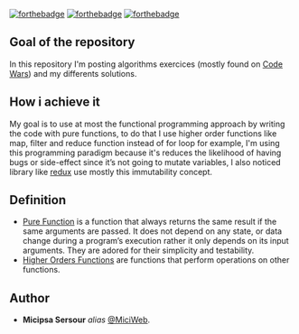 [![forthebadge](https://forthebadge.com/images/badges/made-with-javascript.svg)](http://forthebadge.com)
[![forthebadge](https://forthebadge.com/images/badges/contains-tasty-spaghetti-code.svg)](http://forthebadge.com)
[![forthebadge](https://forthebadge.com/images/badges/check-it-out.svg)](http://forthebadge.com)

## Goal of the repository
In this repository I'm posting algorithms exercices (mostly found on [Code Wars](https://www.codewars.com/dashboard)) and my differents solutions.

## How i achieve it
My goal is to use at most the functional programming approach by writing the code with pure functions, to do that I use higher order functions like map, filter and reduce function instead of for loop for example, I'm using this programming paradigm because it's reduces the likelihood of having bugs or side-effect since it’s not going to mutate variables, I also noticed library like [redux](https://redux.js.org/) use mostly this immutability concept.

## Definition
* [Pure Function](https://www.geeksforgeeks.org/pure-functions-in-javascript/) is a function that always returns the same result if the same arguments are passed. It does not depend on any state, or data change during a program’s execution rather it only depends on its input arguments. They are adored for their simplicity and testability.
* [Higher Orders Functions](https://www.freecodecamp.org/news/higher-order-functions-in-javascript-examples/) are functions that perform operations on other functions.

## Author
* **Micipsa Sersour** _alias_ [@MiciWeb](https://github.com/MiciWeb).
